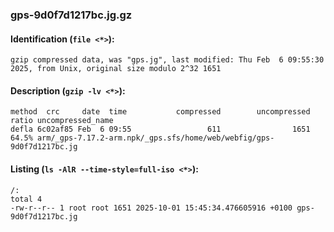 ### gps-9d0f7d1217bc.jg.gz
#### Identification (`file <*>`):
```
gzip compressed data, was "gps.jg", last modified: Thu Feb  6 09:55:30 2025, from Unix, original size modulo 2^32 1651
```
#### Description (`gzip -lv <*>`):
```
method  crc     date  time           compressed        uncompressed  ratio uncompressed_name
defla 6c02af85 Feb  6 09:55                 611                1651  64.5% arm/_gps-7.17.2-arm.npk/_gps.sfs/home/web/webfig/gps-9d0f7d1217bc.jg
```
#### Listing (`ls -AlR --time-style=full-iso <*>`):
```
/:
total 4
-rw-r--r-- 1 root root 1651 2025-10-01 15:45:34.476605916 +0100 gps-9d0f7d1217bc.jg
```

